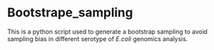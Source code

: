 # Bootstrape_sampling

This is a python script used to generate a bootstrap sampling to avoid sampling bias in different serotype of *E.coli* genomics analysis.
